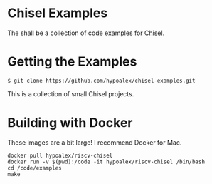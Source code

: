 Chisel Examples
===============

The shall be a collection of code examples for [Chisel](https://github.com/ucb-bar/chisel).

Getting the Examples
====================

    $ git clone https://github.com/hypoalex/chisel-examples.git

This is a collection of small Chisel projects.


Building with Docker
====================

These images are a bit large! I recommend Docker for Mac.

    docker pull hypoalex/riscv-chisel
    docker run -v $(pwd):/code -it hypoalex/riscv-chisel /bin/bash
    cd /code/examples
    make